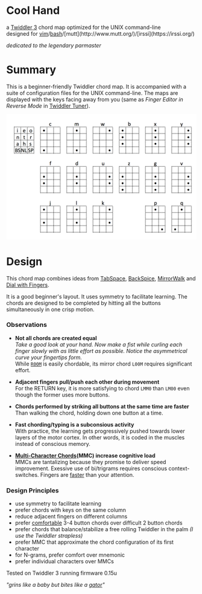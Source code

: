 # Cool Hand
a [Twiddler 3](http://twiddler.tekgear.com/index.html) chord map optimized for the UNIX command-line   
designed for [vim](http://www.vim.org/about.php)/[bash](https://en.wikipedia.org/wiki/Bash_(Unix_shell))/[mutt](http://www.mutt.org/)/[irssi](https://irssi.org/)  

*dedicated to the legendary parmaster*

# Summary
This is a beginner-friendly Twiddler chord map. It is accompanied with a suite of configuration files for the UNIX command-line. The maps are displayed with the keys facing away from you (same as *Finger Editor in Reverse Mode* in [Twiddler Tuner](http://twiddler.tekgear.com/tuner/)).

![](doc/coolhand-alphabet.png)

# Design
This chord map combines ideas from [TabSpace](http://rhodesmill.org/brandon/projects/tabspace-guide.pdf), [BackSpice](http://forum.tekgear.com/t/backspice-layout-config-fw-0-09/45), [MirrorWalk](http://forum.tekgear.com/t/on-the-walking-layout/195) and [Dial with Fingers](http://forum.tekgear.com/t/dial-with-fingers/317).

It is a good beginner's layout. It uses symmetry to facilitate learning.  The chords are designed to be completed by hitting all the buttons simultaneously in one crisp motion.

### Observations
- **Not all chords are created equal**  
*Take a good look at your hand. Now make a fist while curling each finger slowly with as little effort as possible. Notice the asymmetrical curve your fingertips form.*  
While [`R00M`](http://twiddler.tekgear.com/doc/doku.php?id=chordnotation) is easily chordable, its mirror chord `L00M` requires significant effort.


- **Adjacent fingers pull/push each other during movement**  
For the RETURN key, it is more satisfying to chord `LMM0` than `LM00` even though the former uses more buttons. 


- **Chords performed by striking all buttons at the same time are faster**  
Than walking the chord, holding down one button at a time. 


- **Fast chording/typing is a subconsious activity**  
With practice, the learning gets progressively pushed towards lower layers of the motor cortex. In other words, it is coded in the muscles instead of conscious memory.


- **[Multi-Character Chords](http://twiddler.tekgear.com/doc/doku.php?id=tuner_advanced)(MMC) increase cognitive load**  
MMCs are tantalizing because they promise to deliver speed improvement. Exessive use of bi/trigrams requires conscious context-switches. Fingers are [faster](http://www.goodreads.com/book/show/7873438-sleights-of-mind) than your attention.



### Design Principles

- use symmetry to facilitate learning
- prefer chords with keys on the same column
- reduce adjacent fingers on different columns
- prefer [comfortable](http://ivanwfr.github.io/Twiddler3-Layout/#div_twiddler3_fingers_agility) 3-4 button chords over difficult 2 button chords
- prefer chords that balance/stabilize a free rolling Twiddler in the palm 
*(I use the Twiddler strapless)*
- prefer MMC that approximate the chord configuration of its first character
- for N-grams, prefer comfort over mnemonic
- prefer individual characters over MMCs  
  
  
Tested on Twiddler 3 running firmware 0.15u  
  
*"grins like a baby but bites like a [gator](http://forum.tekgear.com/t/cool-hand-a-beginner-friendly-chord-map/335)"*  



